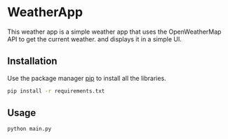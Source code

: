 # WeatherApp

This weather app is a simple weather app that uses the OpenWeatherMap API to get the current weather.
and displays it in a simple UI.

## Installation

Use the package manager [pip](https://pip.pypa.io/en/stable/) to install all the libraries.

```bash
pip install -r requirements.txt
```

## Usage

```bash
python main.py   
```